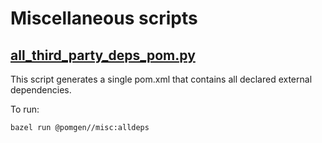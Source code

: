# Miscellaneous scripts

## [all_third_party_deps_pom.py](all_third_party_deps_pom.py)

This script generates a single pom.xml that contains all declared external dependencies.

To run:

```
bazel run @pomgen//misc:alldeps
```